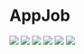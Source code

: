 

<html>
<body>
    <h1>AppJob</h1>
<!--     <a href="https://www.youtube.com/watch?v=1tFVpHS7At0"> Watch My app vid!! </a> -->
    <img src="https://github.com/fadi559/Appjob/blob/4de8a9a45cf3c03ebe5ae9ad0f97398287e78d69/src/Images/Simulator.1M.png" />
    <img src="https://github.com/fadi559/Appjob/blob/808d9497d4a313a76d836a55a7085fbef3d12350/src/Images/Simulator.1M.png" />
     <img src="https://github.com/fadi559/Appjob/blob/d8e241f9549018d2efd4eb14ca75d79bf8c40cdd/src/Images/Simulator.2.png" />
     <img src="https://github.com/fadi559/Appjob/blob/d8e241f9549018d2efd4eb14ca75d79bf8c40cdd/src/Images/Simulator3.png" />
     <img src="https://github.com/fadi559/Appjob/blob/d8e241f9549018d2efd4eb14ca75d79bf8c40cdd/src/Images/Simulator4.png" />
     <img src="https://github.com/fadi559/Appjob/blob/d8e241f9549018d2efd4eb14ca75d79bf8c40cdd/src/Images/Simulator5.png" />
</body>
</html>

